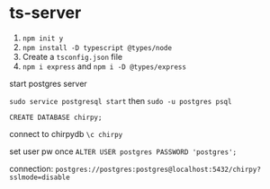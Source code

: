# ts-server

1. `npm init y`
2. `npm install -D typescript @types/node`
3. Create a `tsconfig.json` file
4. `npm i express` and `npm i -D @types/express`

start postgres server

`sudo service postgresql start`
then 
`sudo -u postgres psql`

`CREATE DATABASE chirpy;`

connect to chirpydb `\c chirpy`


set user pw once `ALTER USER postgres PASSWORD 'postgres';`


connection: `postgres://postgres:postgres@localhost:5432/chirpy?sslmode=disable`